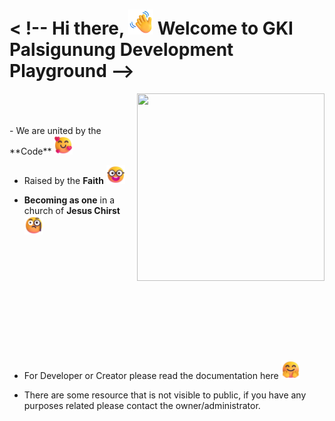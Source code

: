 <!-- ## Hi there 👋 -->

<h1 align="left">< !-- Hi there, <img src="./emoji/wave.png" width="40" height="40"/> Welcome to GKI Palsigunung Development Playground --></h1>
<img align="right" width="300em" height="300em" src="https://raw.githubusercontent.com/robertomarkus/robertomarkus/main/markrothink.gif?raw=true"/>
<br><br><br>
- We are united by the **Code** <img src="./emoji/love.png" width="30" height="30"/>

- Raised by the **Faith** <img src="./emoji/colaboration.png" width="30" height="30"/>

- **Becoming as one** in a church of **Jesus Chirst** <img src="./emoji/monocle.png" width="30" height="30"/>


<br><br><br><br><br><br><br><br><br><br>


- For Developer or Creator please read the documentation here  <img src="./emoji/welcome.png" width="30" height="30"/>

- There are some resource that is not visible to public, if you have any purposes related please contact the owner/administrator.

